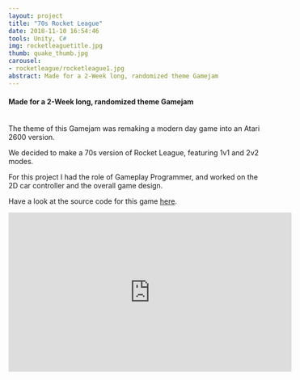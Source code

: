 ```yaml
---
layout: project
title: "70s Rocket League"
date: 2018-11-10 16:54:46
tools: Unity, C#
img: rocketleaguetitle.jpg
thumb: quake_thumb.jpg
carousel:
- rocketleague/rocketleague1.jpg
abstract: Made for a 2-Week long, randomized theme Gamejam
---
```

#### Made for a 2-Week long, randomized theme Gamejam
<br>
The theme of this Gamejam was remaking a modern day game into an Atari 2600 version.

We decided to make a 70s version of Rocket League, featuring 1v1 and 2v2 modes.

For this project I had the role of Gameplay Programmer, and worked on the 2D car controller and the overall game design.

Have a look at the source code for this game [here](https://github.com/AGPO93/RocketLeague2600).

<iframe width="560" height="315" src="https://www.youtube.com/embed/iTspgQF1_xg" frameborder="0" allow="accelerometer; autoplay; encrypted-media; gyroscope; picture-in-picture" allowfullscreen></iframe>
